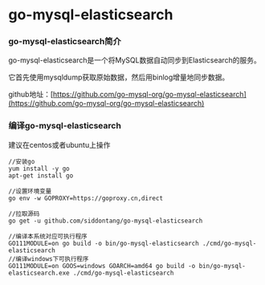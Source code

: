 # go-mysql-elasticsearch

### go-mysql-elasticsearch简介

go-mysql-elasticsearch是一个将MySQL数据自动同步到Elasticsearch的服务。

它首先使用mysqldump获取原始数据，然后用binlog增量地同步数据。

github地址：[https://github.com/go-mysql-org/go-mysql-elasticsearch](https://github.com/go-mysql-org/go-mysql-elasticsearch)



### 编译go-mysql-elasticsearch

建议在centos或者ubuntu上操作

```
//安装go
yum install -y go
apt-get install go

//设置环境变量
go env -w GOPROXY=https://goproxy.cn,direct

//拉取源码
go get -u github.com/siddontang/go-mysql-elasticsearch

//编译本系统对应可执行程序
GO111MODULE=on go build -o bin/go-mysql-elasticsearch ./cmd/go-mysql-elasticsearch
//编译windows下可执行程序
GO111MODULE=on GOOS=windows GOARCH=amd64 go build -o bin/go-mysql-elasticsearch.exe ./cmd/go-mysql-elasticsearch
```


